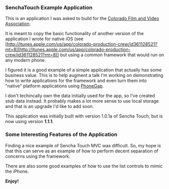 ### SenchaTouch Example Application

This is an application I was asked to build for the [Colorado Film and Video Association](http://www.cfva.com). 

It is meant to copy the basic functionality of another version of the application I wrote for native iOS (see [http://itunes.apple.com/us/app/colorado-production-crew/id361128521?mt=8](http://itunes.apple.com/us/app/colorado-production-crew/id361128521?mt=8)) but using a common framework that would run on any modern phone.

I figured it is a good example of a simple application that actually has some business value. This is to help augment a talk I'm working on demonstrating how to write applications for the framework and even turn them into "native" platform applications using [PhoneGap](http://www.phonegap.com/).

I don't techincally own the data initially used for the app, so I've created stub data instead. It probably makes a lot more sense to use local storage and that is an upgrade I'd like to add soon.

This application was initially built with version 1.0.1a of Sencha Touch, but is now using version **1.1.1**.

### Some Interesting Features of the Application
Finding a nice example of Sencha Touch MVC was difficult. So, my hope is that this can serve as an example of how to perform decent separation of concerns using the framework.

There are also some good examples of how to use the list controls to mimic the iPhone.

**Enjoy!**